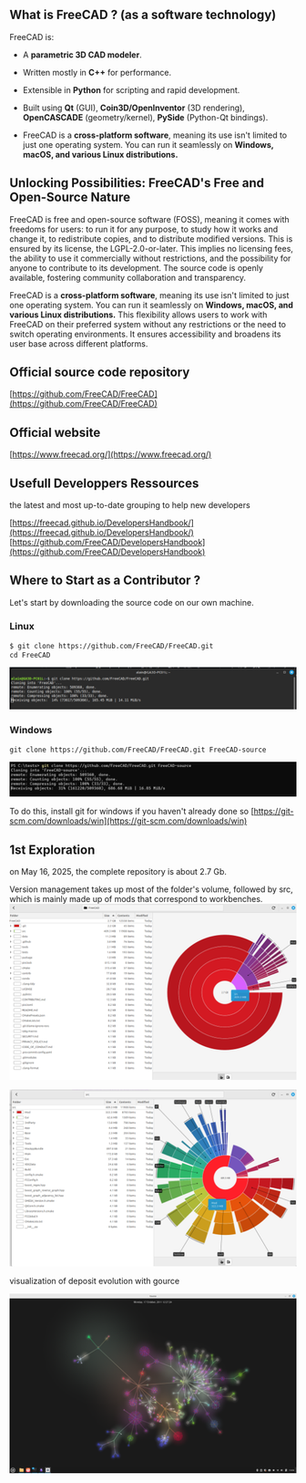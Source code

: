 ## What is FreeCAD ? (as a software technology)

FreeCAD is:

- A **parametric 3D CAD modeler**.

- Written mostly in **C++** for performance.

- Extensible in **Python** for scripting and rapid development.

- Built using **Qt** (GUI), **Coin3D/OpenInventor** (3D rendering), **OpenCASCADE** (geometry/kernel), **PySide** (Python-Qt bindings).

- FreeCAD is a **cross-platform software**, meaning its use isn't limited to just one operating system. You can run it seamlessly on **Windows, macOS, and various Linux distributions.** 


## Unlocking Possibilities: FreeCAD's Free and Open-Source Nature

FreeCAD is free and open-source software (FOSS), meaning it comes with freedoms for users: to run it for any purpose, to study how it works and change it, to redistribute copies, and to distribute modified versions. This is ensured by its license, the LGPL-2.0-or-later. This implies no licensing fees, the ability to use it commercially without restrictions, and the possibility for anyone to contribute to its development. The source code is openly available, fostering community collaboration and transparency.

 FreeCAD is a **cross-platform software**, meaning its use isn't limited to just one operating system. You can run it seamlessly on **Windows, macOS, and various Linux distributions.** This flexibility allows users to work with FreeCAD on their preferred system without any restrictions or the need to switch operating environments. It ensures accessibility and broadens its user base across different platforms.

## Official source code repository
[https://github.com/FreeCAD/FreeCAD](https://github.com/FreeCAD/FreeCAD)

## Official website
[https://www.freecad.org/](https://www.freecad.org/)

## Usefull Developpers Ressources

the latest and most up-to-date grouping to help new developers

[https://freecad.github.io/DevelopersHandbook/](https://freecad.github.io/DevelopersHandbook/)
[https://github.com/FreeCAD/DevelopersHandbook](https://github.com/FreeCAD/DevelopersHandbook)

## Where to Start as a Contributor ?

Let's start by downloading the source code on our own machine.

### Linux
```
$ git clone https://github.com/FreeCAD/FreeCAD.git
cd FreeCAD
```
![image](img/Pastedimage20250516095148.png)

### Windows
```
git clone https://github.com/FreeCAD/FreeCAD.git FreeCAD-source
```

![image](img/Pastedimage20250516095146.png)

To do this, install git for windows if you haven't already done so
[https://git-scm.com/downloads/win](https://git-scm.com/downloads/win)


## 1st Exploration

on May 16, 2025, the complete repository is about 2.7 Gb.

Version management takes up most of the folder's volume, followed by src, which is mainly made up of mods that correspond to workbenches.
![SizeDepot](img/SizeGitDepot.png)


![SizeSrc](img/SizeSrc.png)

visualization of deposit evolution with gource

![Gource Example](img/GourceFreeCAD.png)
